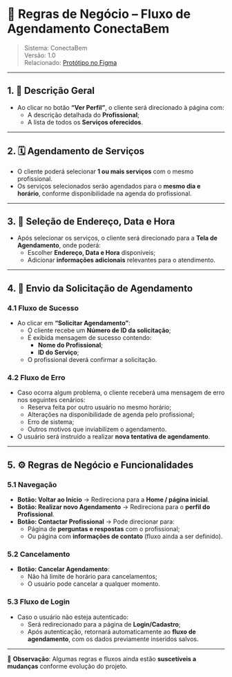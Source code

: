 # 📌 Regras de Negócio – Fluxo de Agendamento ConectaBem

> Sistema: ConectaBem  
> Versão: 1.0  
> Relacionado: [Protótipo no Figma](https://www.figma.com/design/NtXWClFNNGscXzSd38vwmX/Squad-Design_ConectaBem_v.28.07.25?node-id=9401-64487&t=SzSh1ojoCdsRxNg5-1)

---

## 1. 📖 Descrição Geral

- Ao clicar no botão **“Ver Perfil”**, o cliente será direcionado à página com:  
  - A descrição detalhada do **Profissional**;  
  - A lista de todos os **Serviços oferecidos**.  

---

## 2. 🗓️ Agendamento de Serviços

- O cliente poderá selecionar **1 ou mais serviços** com o mesmo profissional.  
- Os serviços selecionados serão agendados para o **mesmo dia e horário**, conforme disponibilidade na agenda do profissional.  

---

## 3. 📍 Seleção de Endereço, Data e Hora

- Após selecionar os serviços, o cliente será direcionado para a **Tela de Agendamento**, onde poderá:  
  - Escolher **Endereço, Data e Hora** disponíveis;  
  - Adicionar **informações adicionais** relevantes para o atendimento.  

---

## 4. 📩 Envio da Solicitação de Agendamento

### 4.1 Fluxo de Sucesso
- Ao clicar em **“Solicitar Agendamento”**:  
  - O cliente recebe um **Número de ID da solicitação**;  
  - É exibida mensagem de sucesso contendo:  
    - **Nome do Profissional**;  
    - **ID do Serviço**;  
  - O profissional deverá confirmar a solicitação.  

### 4.2 Fluxo de Erro
- Caso ocorra algum problema, o cliente receberá uma mensagem de erro nos seguintes cenários:  
  - Reserva feita por outro usuário no mesmo horário;  
  - Alterações na disponibilidade de agenda pelo profissional;  
  - Erro de sistema;  
  - Outros motivos que inviabilizem o agendamento.  
- O usuário será instruído a realizar **nova tentativa de agendamento**.  

---

## 5. ⚙️ Regras de Negócio e Funcionalidades

### 5.1 Navegação
- **Botão: Voltar ao Início** → Redireciona para a **Home / página inicial**.  
- **Botão: Realizar novo Agendamento** → Redireciona para o **perfil do Profissional**.  
- **Botão: Contactar Profissional** → Pode direcionar para:  
  - Página de **perguntas e respostas** com o profissional;  
  - Ou página com **informações de contato** (fluxo ainda a ser definido).  

### 5.2 Cancelamento
- **Botão: Cancelar Agendamento**:  
  - Não há limite de horário para cancelamentos;  
  - O usuário pode cancelar a qualquer momento.  

### 5.3 Fluxo de Login
- Caso o usuário não esteja autenticado:  
  - Será redirecionado para a página de **Login/Cadastro**;  
  - Após autenticação, retornará automaticamente ao **fluxo de agendamento**, com os dados previamente inseridos salvos.  

---

📌 **Observação**: Algumas regras e fluxos ainda estão **suscetíveis a mudanças** conforme evolução do projeto.  
